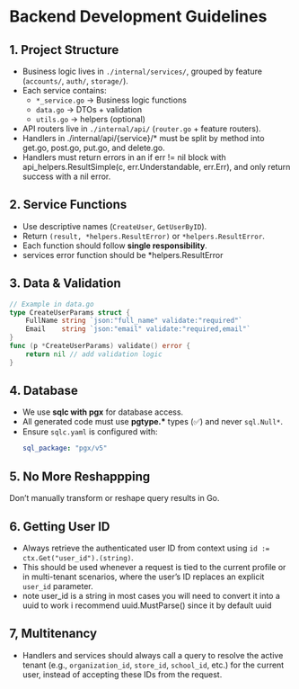 # Backend Development Guidelines

## 1. Project Structure

- Business logic lives in `./internal/services/`, grouped by feature (`accounts/`, `auth/`, `storage/`).
- Each service contains:
  - `*_service.go` → Business logic functions
  - `data.go` → DTOs + validation
  - `utils.go` → helpers (optional)
- API routers live in `./internal/api/` (`router.go` + feature routers).
- Handlers in ./internal/api/{service}/\* must be split by method into get.go, post.go, put.go, and delete.go.
- Handlers must return errors in an if err != nil block with api_helpers.ResultSimple(c, err.Understandable, err.Err), and only return success with a nil error.

## 2. Service Functions

- Use descriptive names (`CreateUser`, `GetUserByID`).
- Return `(result, *helpers.ResultError)` or `*helpers.ResultError`.
- Each function should follow **single responsibility**.
- services error function should be \*helpers.ResultError

## 3. Data & Validation

```go
// Example in data.go
type CreateUserParams struct {
    FullName string `json:"full_name" validate:"required"`
    Email    string `json:"email" validate:"required,email"`
}
func (p *CreateUserParams) validate() error {
    return nil // add validation logic
}
```

## 4. Database

- We use **sqlc with pgx** for database access.
- All generated code must use **pgtype.\*** types (✅) and never `sql.Null*`.
- Ensure `sqlc.yaml` is configured with:
  ```yaml
  sql_package: "pgx/v5"
  ```

## 5. No More Reshappping

Don’t manually transform or reshape query results in Go.

## 6. Getting User ID

- Always retrieve the authenticated user ID from context using `id := ctx.Get("user_id").(string)`.
- This should be used whenever a request is tied to the current profile or in multi-tenant scenarios, where the user’s ID replaces an explicit `user_id` parameter.
- note user_id is a string in most cases you will need to convert it into a uuid to work i recommend uuid.MustParse() since it by default uuid

## 7, Multitenancy

- Handlers and services should always call a query to resolve the active tenant (e.g., `organization_id`, `store_id`, `school_id`, etc.) for the current user, instead of accepting these IDs from the request.
